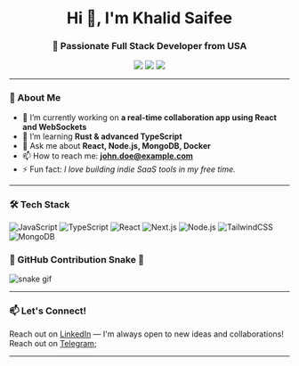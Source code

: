<h1 align="center">Hi 👋, I'm Khalid Saifee</h1>
<h3 align="center">🚀 Passionate Full Stack Developer from USA</h3>

<p align="center">
  <a href="https://johnathandoe.dev" target="_blank"><img src="https://img.shields.io/badge/Portfolio-000?style=for-the-badge&logo=vercel&logoColor=white" /></a>
  <a href="https://linkedin.com/in/johndoe" target="_blank"><img src="https://img.shields.io/badge/LinkedIn-0077B5?style=for-the-badge&logo=linkedin&logoColor=white" /></a>
  <a href="mailto:john.doe@example.com"><img src="https://img.shields.io/badge/Email-D14836?style=for-the-badge&logo=gmail&logoColor=white" /></a>
</p>

---

### 🧠 About Me

- 🔭 I’m currently working on **a real-time collaboration app using React and WebSockets**
- 🌱 I’m learning **Rust & advanced TypeScript**
- 💬 Ask me about **React, Node.js, MongoDB, Docker**
- 📫 How to reach me: **john.doe@example.com**
- ⚡ Fun fact: *I love building indie SaaS tools in my free time.*

---

### 🛠️ Tech Stack

![JavaScript](https://img.shields.io/badge/-JavaScript-F7DF1E?style=flat&logo=javascript&logoColor=000)
![TypeScript](https://img.shields.io/badge/-TypeScript-3178C6?style=flat&logo=typescript&logoColor=fff)
![React](https://img.shields.io/badge/-React-61DAFB?style=flat&logo=react&logoColor=000)
![Next.js](https://img.shields.io/badge/-Next.js-000?style=flat&logo=nextdotjs)
![Node.js](https://img.shields.io/badge/-Node.js-339933?style=flat&logo=node.js&logoColor=fff)
![TailwindCSS](https://img.shields.io/badge/-TailwindCSS-38B2AC?style=flat&logo=tailwindcss&logoColor=fff)
![MongoDB](https://img.shields.io/badge/-MongoDB-47A248?style=flat&logo=mongodb&logoColor=fff)

### 🧩 GitHub Contribution Snake 🐍

![snake gif](https://github.com/khaledsafee43/khaledsafee43/blob/output/github-contribution-grid-snake.svg)

---

### 📫 Let's Connect!

Reach out on [LinkedIn](www.linkedin.com/in/khaled-saifee) — I'm always open to new ideas and collaborations!
Reach out on [Telegram](https://t.me/kh_12343);

---

